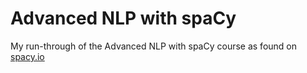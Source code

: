 # Advanced NLP with spaCy

My run-through of the Advanced NLP with spaCy course as found on [spacy.io](https://course.spacy.io/)
